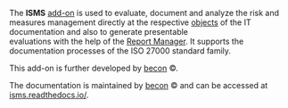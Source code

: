 The **ISMS** [add-on](https://kb.i-doit.com/display/de/Add-ons) is used to evaluate, document and analyze the risk and measures management directly at the respective [objects](https://kb.i-doit.com/display/de/Struktur+der+IT-Dokumentation) of the IT documentation and also to generate presentable  
evaluations with the help of the [Report Manager](https://kb.i-doit.com/display/de/Report+Manager). It supports the documentation processes of the ISO 27000 standard family.

This add-on is further developed by [becon](https://viva2.readthedocs.io/de/latest/LICENSE.html) ©.

The documentation is maintained by [becon](https://viva2.readthedocs.io/de/latest/LICENSE.html) © and can be accessed at [isms.readthedocs.io/](http://isms.readthedocs.io/).
